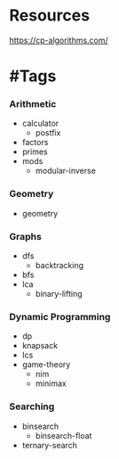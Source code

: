 # Resources

https://cp-algorithms.com/

# \#Tags

### Arithmetic
- calculator
    - postfix
- factors
- primes
- mods
    - modular-inverse

### Geometry 
- geometry

### Graphs
- dfs
    - backtracking
- bfs
- lca
    - binary-lifting

### Dynamic Programming
- dp
- knapsack
- lcs
- game-theory
    - nim
    - minimax

### Searching
- binsearch
    - binsearch-float
- ternary-search
